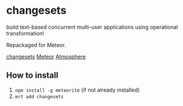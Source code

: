 # changesets

build text-based concurrent multi-user applications using operational transformation!

Repackaged for Meteor.

[changesets](https://github.com/marcelklehr/changeset://github.com/marcelklehr/changesets)
[Meteor](http://meteor.com)
[Atmosphere](https://atmosphere.meteor.com/)

## How to install 
1. `npm install -g meteorite` (if not already installed)
2. `mrt add changesets`
